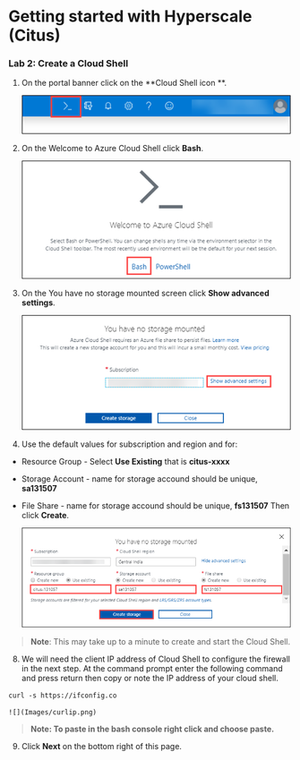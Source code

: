 # Getting started with Hyperscale (Citus)

### Lab 2: Create a Cloud Shell

1. On the portal banner click on the **Cloud Shell icon **.

   ![](Images/cloudshellicon.png)

2. On the Welcome to Azure Cloud Shell click **Bash**.

   ![](Images/bash.png)

3. On the You have no storage mounted screen click **Show advanced settings**.
 
   ![](Images/showadvset.png)

4. Use the default values for subscription and region and for:
* Resource Group - Select **Use Existing** that is **citus-xxxx**
* Storage Account - name for storage accound should be unique, **sa131507**
* File Share - name for storage accound should be unique, **fs131507**
Then click **Create**.

   ![](Images/createstorage.png)
  
 > **Note**: This may take up to a minute to create and start the Cloud Shell.
   
8. We will need the client IP address of Cloud Shell to configure the firewall in the next step. At the command prompt enter the following 
command and press return then copy or note the IP address of your cloud shell.

```
curl -s https://ifconfig.co 
```

    ![](Images/curlip.png)

> **Note: To paste in the bash console right click and choose paste.**

9.	Click **Next** on the bottom right of this page.
